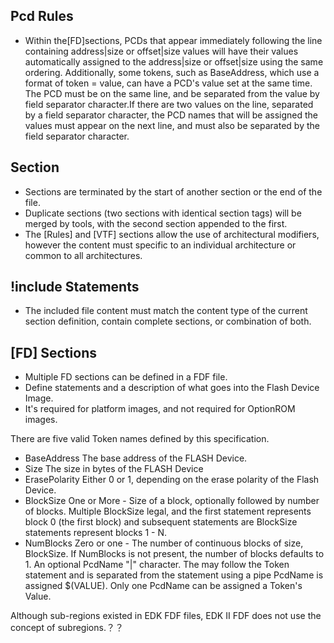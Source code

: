 ## Pcd Rules

* Within the[FD]sections, PCDs that appear immediately following the line containing address|size or
offset|size values will have their values automatically assigned to the address|size or offset|size
using the same ordering. Additionally, some tokens, such as BaseAddress, which use a format of token
= value, can have a PCD's value set at the same time. The PCD must be on the same line, and be
separated from the value by field separator character.If there are two values on the line, separated
by a field separator character, the PCD names that will be assigned the values must appear on the
next line, and must also be separated by the field separator character.


## Section

* Sections are terminated by the start of another section or the end of the file.
* Duplicate sections (two sections with identical section tags) will be merged by tools, with the second 
section appended to the first.
* The [Rules] and [VTF] sections allow the use of architectural modifiers, however the content must
specific to an individual architecture or common to all architectures.

## !include Statements

* The included file content must match the
content type of the current section definition, contain complete sections, or combination of both.


## [FD] Sections

* Multiple FD sections can be defined in a FDF file.
* Define statements and a description of what goes into the Flash Device Image.
* It's required for platform images, and not required for OptionROM images.

There are five valid Token names defined by this specification.
- BaseAddress       The base address of the FLASH Device.
- Size              The size in bytes of the FLASH Device
- ErasePolarity     Either 0 or 1, depending on the erase polarity of the Flash Device.
- BlockSize         One or More - Size of a block, optionally followed by number of blocks. Multiple
BlockSize legal, and the first statement represents block 0 (the first block) and subsequent statements are BlockSize
statements represent blocks 1 - N.
- NumBlocks         Zero or one - The number of continuous blocks of size, BlockSize. If NumBlocks is not present, the number
of blocks defaults to 1. An optional PcdName "|" character. The may follow the Token statement and is separated from the statement using a pipe PcdName is assigned $(VALUE). Only one PcdName can be assigned a Token's Value.

Although sub-regions existed in EDK FDF files, EDK II FDF does not use the concept of subregions.？？